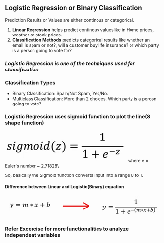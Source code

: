 ## Logistic Regression or Binary Classification

Prediction Results or Values are either continous or categorical.

1. **Linear Regression** helps predict continous valueslike in Home prices, weather or stock prices.
2. **Classification Methods** predicts categorical results like whether an email is spam or not?, will a customer buy life insurance? or which party is a person going to vote for?

### *Logistic Regression is one of the techniques used for classification*

### Classification Types
* Binary Classification: Spam/Not Spam, Yes/No.
* Multiclass Classification: More than 2 choices. Which party is a perosn going to vote?

### Logistic Regression uses sigmoid function to plot the line(S shape function)
![Sigmoid](/images/Classification/sigmoid.png)
where e = Euler's number ~ 2.71828\

So, basically the Sigmoid function converts input into a range 0 to 1.

#### Difference between Linear and Logistic(Binary) equation
![LinToLog](/images/Classification/linearToLogistic.png)

### Refer Excercise for more functionalities to analyze independent variables
